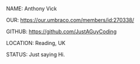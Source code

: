 NAME: Anthony Vick

OUR: https://our.umbraco.com/members/id:270338/

GITHUB: https://github.com/JustAGuyCoding

LOCATION: Reading, UK

STATUS: Just saying Hi.

